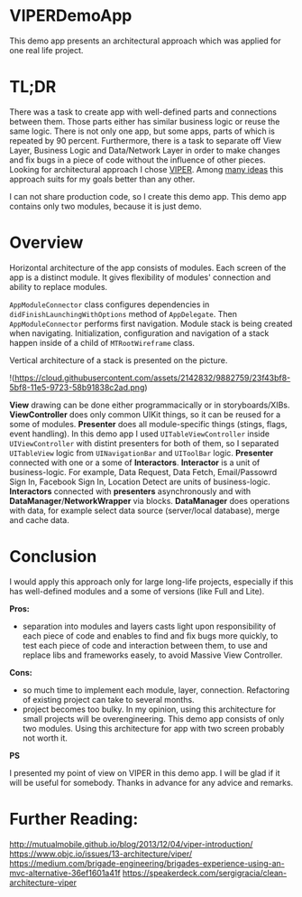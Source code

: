 VIPERDemoApp
====================

This demo app presents an architectural approach which was applied for one real life project. 

TL;DR
====================
There was a task to create app with well-defined parts and connections between them. Those parts either has similar business logic or reuse the same logic. There is not only one app, but some apps, parts of which is repeated by 90 percent. Furthermore, there is a task to separate off View Layer, Business Logic and Data/Network Layer in order to make changes and fix bugs in a piece of code without the influence of other pieces.
Looking for architectural approach I chose [VIPER](https://www.objc.io/issues/13-architecture/viper/). Among [many ideas](http://khanlou.com/2014/03/model-view-whatever/) this approach suits for my goals better than any other.

I can not share production code, so I create this demo app. This demo app contains only two modules, because it is just demo.

Overview
====================

Horizontal architecture of the app consists of modules. Each screen of the app is a distinct module. It gives flexibility of modules' connection and ability to replace modules.

`AppModuleConnector` class configures dependencies in `didFinishLaunchingWithOptions` method of `AppDelegate`. Then `AppModuleConnector` performs first navigation. Module stack is being created when navigating. Initialization, configuration and navigation of a stack happen inside of a child of `MTRootWireframe` class.

Vertical architecture of a stack is presented on the picture.

!(https://cloud.githubusercontent.com/assets/2142832/9882759/23f43bf8-5bf8-11e5-9723-58b91838c2ad.png)

**View** drawing can be done either programmacically or in storyboards/XIBs.
**ViewController** does only common UIKit things, so it can be reused for a some of modules.
**Presenter** does all module-specific things (stings, flags, event handling).
In this demo app I used `UITableViewController` inside `UIViewController` with distint presenters for both of them, so I separated `UITableView` logic from `UINavigationBar` and `UIToolBar` logic.
**Presenter** connected with one or a some of **Interactors**. **Interactor** is a unit of business-logic. For example, Data Request, Data Fetch, Email/Passowrd Sign In, Facebook Sign In, Location Detect are units of business-logic.
**Interactors** connected with **presenters** asynchronously and with **DataManager**/**NetworkWrapper** via blocks.
**DataManager** does operations with data, for example select data source (server/local database), merge and cache data.

Conclusion
====================

I would apply this approach only for large long-life projects, especially if this has well-defined modules and a some of versions (like Full and Lite).

**Pros:**
- separation into modules and layers casts light upon responsibility of each piece of code and enables to find and fix bugs more quickly, to test each piece of code and interaction between them, to use and replace libs and frameworks easely, to avoid Massive View Controller.

**Cons:**
- so much time to implement each module, layer, connection. Refactoring of existing project can take to several months.
- project becomes too bulky. In my opinion, using this architecture for small projects will be overengineering. This demo app consists of only two modules. Using this architecture for app with two screen probably not worth it. 

**PS**

I presented my point of view on VIPER in this demo app. I will be glad if it will be useful for somebody.
Thanks in advance for any advice and remarks.

Further Reading:
====================

http://mutualmobile.github.io/blog/2013/12/04/viper-introduction/
https://www.objc.io/issues/13-architecture/viper/
https://medium.com/brigade-engineering/brigades-experience-using-an-mvc-alternative-36ef1601a41f
https://speakerdeck.com/sergigracia/clean-architecture-viper

